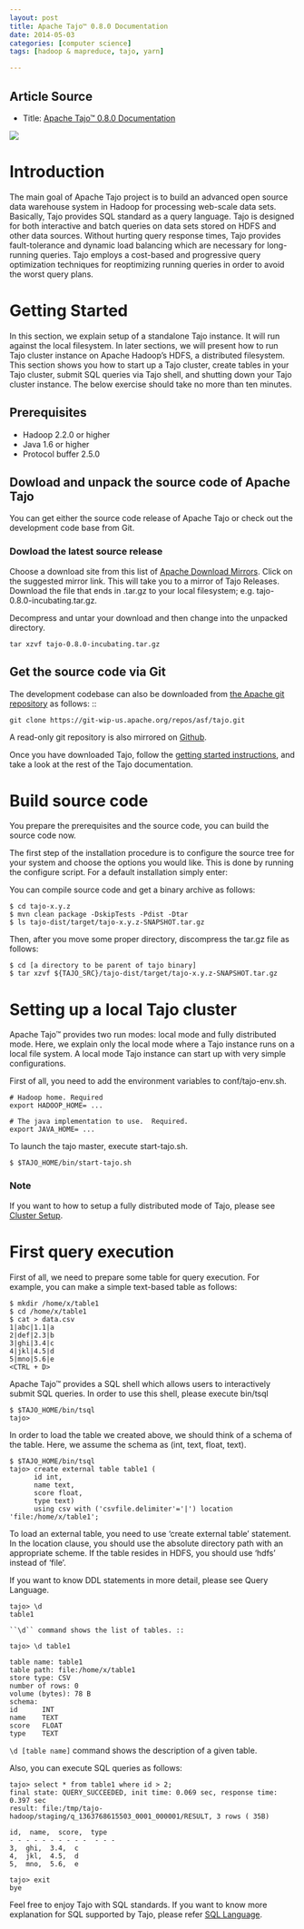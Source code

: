 ```yaml
---
layout: post
title: Apache Tajo™ 0.8.0 Documentation
date: 2014-05-03
categories: [computer science]
tags: [hadoop & mapreduce, tajo, yarn]

---
```


## Article Source
* Title: [Apache Tajo™ 0.8.0 Documentation](http://tajo.apache.org/docs/0.8.0/index.html)

[![](http://sungsoo.github.com/images/tajo-documentation.png)](http://sungsoo.github.com/images/tajo-documentation.png)

# Introduction

The main goal of Apache Tajo project is to build an advanced open source
data warehouse system in Hadoop for processing web-scale data sets. 
Basically, Tajo provides SQL standard as a query language.
Tajo is designed for both interactive and batch queries on data sets
stored on HDFS and other data sources. Without hurting query response
times, Tajo provides fault-tolerance and dynamic load balancing which
are necessary for long-running queries. Tajo employs a cost-based and
progressive query optimization techniques for reoptimizing running
queries in order to avoid the worst query plans.


# Getting Started

In this section, we explain setup of a standalone Tajo instance. It will run against the local filesystem. In later sections, we will present how to run Tajo cluster instance on Apache Hadoop’s HDFS, a distributed filesystem. This section shows you how to start up a Tajo cluster, create tables in your Tajo cluster, submit SQL queries via Tajo shell, and shutting down your Tajo cluster instance. The below exercise should take no more than ten minutes.

## Prerequisites

* Hadoop 2.2.0 or higher
* Java 1.6 or higher
* Protocol buffer 2.5.0

## Dowload and unpack the source code of Apache Tajo


You can get either the source code release of Apache Tajo or check out the development code base from Git.

### Dowload the latest source release

Choose a download site from this list of [Apache Download Mirrors](http://www.apache.org/dyn/closer.cgi/incubator/tajo).
Click on the suggested mirror link. This will take you to a mirror of Tajo Releases. 
Download the file that ends in .tar.gz to your local filesystem; e.g. tajo-0.8.0-incubating.tar.gz. 

Decompress and untar your download and then change into the unpacked directory. 

	tar xzvf tajo-0.8.0-incubating.tar.gz

## Get the source code via Git

The development codebase can also be downloaded from [the Apache git repository](https://git-wip-us.apache.org/repos/asf/tajo.git) as follows: ::

	git clone https://git-wip-us.apache.org/repos/asf/tajo.git

A read-only git repository is also mirrored on [Github](https://github.com/apache/tajo).

Once you have downloaded Tajo, follow the [getting started instructions](http://tajo.apache.org/tajo-0.8.0-doc.html#GettingStarted), and take a look at the rest of the Tajo documentation.

# Build source code
You prepare the prerequisites and the source code, you can build the source code now.

The first step of the installation procedure is to configure the source tree for your system and choose the options you would like. This is done by running the configure script. For a default installation simply enter:

You can compile source code and get a binary archive as follows:

	$ cd tajo-x.y.z
	$ mvn clean package -DskipTests -Pdist -Dtar
	$ ls tajo-dist/target/tajo-x.y.z-SNAPSHOT.tar.gz
	
Then, after you move some proper directory, discompress the tar.gz file as follows:

	$ cd [a directory to be parent of tajo binary]
	$ tar xzvf ${TAJO_SRC}/tajo-dist/target/tajo-x.y.z-SNAPSHOT.tar.gz
	
# Setting up a local Tajo cluster

Apache Tajo™ provides two run modes: local mode and fully distributed mode. Here, we explain only the local mode where a Tajo instance runs on a local file system. A local mode Tajo instance can start up with very simple configurations.

First of all, you need to add the environment variables to conf/tajo-env.sh.

	# Hadoop home. Required
	export HADOOP_HOME= ...

	# The java implementation to use.  Required.
	export JAVA_HOME= ...

To launch the tajo master, execute start-tajo.sh.

	$ $TAJO_HOME/bin/start-tajo.sh

### Note

If you want to how to setup a fully distributed mode of Tajo, please see [Cluster Setup](http://tajo.apache.org/docs/0.8.0/configuration/cluster_setup.html).

# First query execution

First of all, we need to prepare some table for query execution. For example, you can make a simple text-based table as follows:

```
$ mkdir /home/x/table1
$ cd /home/x/table1
$ cat > data.csv
1|abc|1.1|a
2|def|2.3|b
3|ghi|3.4|c
4|jkl|4.5|d
5|mno|5.6|e
<CTRL + D>
```

Apache Tajo™ provides a SQL shell which allows users to interactively submit SQL queries. In order to use this shell, please execute bin/tsql

```
$ $TAJO_HOME/bin/tsql
tajo>
```

In order to load the table we created above, we should think of a schema of the table. Here, we assume the schema as (int, text, float, text).

```
$ $TAJO_HOME/bin/tsql
tajo> create external table table1 (
      id int,
      name text,
      score float,
      type text)
      using csv with ('csvfile.delimiter'='|') location 'file:/home/x/table1';
```
      
To load an external table, you need to use ‘create external table’ statement. In the location clause, you should use the absolute directory path with an appropriate scheme. If the table resides in HDFS, you should use ‘hdfs’ instead of ‘file’.

If you want to know DDL statements in more detail, please see Query Language.

	tajo> \d
	table1

	``\d`` command shows the list of tables. ::

	tajo> \d table1

	table name: table1
	table path: file:/home/x/table1
	store type: CSV
	number of rows: 0
	volume (bytes): 78 B
	schema:
	id      INT
	name    TEXT
	score   FLOAT
	type    TEXT
	
`\d [table name]` command shows the description of a given table.

Also, you can execute SQL queries as follows:


	tajo> select * from table1 where id > 2;
	final state: QUERY_SUCCEEDED, init time: 0.069 sec, response time: 0.397 sec
	result: file:/tmp/tajo-hadoop/staging/q_1363768615503_0001_000001/RESULT, 3 rows ( 35B)

	id,  name,  score,  type
	- - - - - - - - - -  - - -
	3,  ghi,  3.4,  c
	4,  jkl,  4.5,  d
	5,  mno,  5.6,  e

	tajo> exit
	bye
	
Feel free to enjoy Tajo with SQL standards. If you want to know more explanation for SQL supported by Tajo, please refer [SQL Language](http://tajo.apache.org/docs/0.8.0/sql_language.html).

